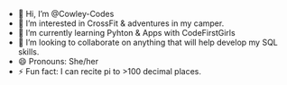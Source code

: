 - 👋 Hi, I’m @Cowley-Codes
- 👀 I’m interested in CrossFit & adventures in my camper.
- 🌱 I’m currently learning Pyhton & Apps with CodeFirstGirls
- 💞️ I’m looking to collaborate on anything that will help develop my SQL skills.
- 😄 Pronouns: She/her
- ⚡ Fun fact: I can recite pi to >100 decimal places.

<!---
Cowley-Codes/Cowley-Codes is a ✨ special ✨ repository because its `README.md` (this file) appears on your GitHub profile.
You can click the Preview link to take a look at your changes.
--->

